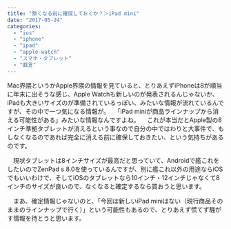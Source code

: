 ```yaml
---
title: "無くなる前に確保しておくか？＞iPad mini"
date: "2017-05-24"
categories: 
  - "ios"
  - "iphone"
  - "ipad"
  - "apple-watch"
  - "スマホ・タブレット"
  - "戯言"
---
```


Mac界隈というかApple界隈の情報を見ていると、とりあえずiPhoneは8が順当に年末に出そうな感じ、Apple Watchも新しいのが発表されるんじゃないか、iPadも大きいサイズのが準備されているっぽい、みたいな情報が流れているんですが、その中で一つ気になる情報が。 　「iPad miniが商品ラインナップから消える可能性がある」みたいな情報なんですよね。 　これが本当だとApple製の8インチ準拠タブレットが消えるという事なので自分の中ではわりと大事件で、もしなくなるのであれば完全に消える前に確保しておきたい、という気持ちがあるのです。

　現状タブレットは8インチサイズが最高だと思っていて、Androidで艦これをしたいのでZenPad s 8.0を使っているんですが、別に艦これ以外の用途ならiOSでもいいわけで、そしてiOSのタブレットなら10インチ・12インチじゃなくて8インチのサイズが良いので、なくなると確定するなら買おうと思います。

　まあ、確定情報じゃないのと、「今回は新しいiPad miniはない（現行商品そのままのラインナップで行く）」という可能性もあるので、とりあえず慌てず騒がす情報を待とうと思います。

